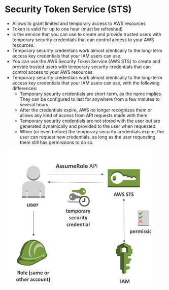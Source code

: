 # Security Token Service (STS)

- Allows to grant limited and temporary access to AWS resources
- Token is valid for up to one hour (must be refreshed)
- Is the service that you can use to create and provide trusted users with temporary security credentials
  that can control access to your AWS resources.
- Temporary security credentials work almost identically to the long-term access key credentials that your IAM users can use.
- You can use the AWS Security Token Service (AWS STS) to create and provide trusted users with temporary security
  credentials that can control access to your AWS resources.
- Temporary security credentials work almost identically to the long-term access key credentials that your IAM users
  can use, with the following differences:
  - Temporary security credentials are short-term, as the name implies. They can be configured to last for anywhere from a few minutes to several hours.
  - After the credentials expire, AWS no longer recognizes them or allows any kind of access from API requests made with them.
  - Temporary security credentials are not stored with the user but are generated dynamically and provided to the user when requested.
  - When (or even before) the temporary security credentials expire, the user can request new credentials,
  as long as the user requesting them still has permissions to do so.

![sts](./screenshots/sts.png)
